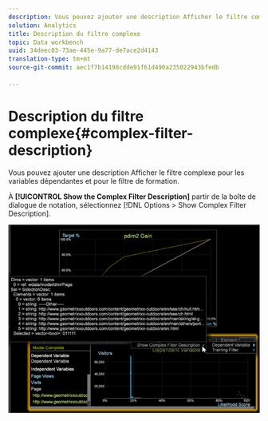 ```yaml
---
description: Vous pouvez ajouter une description Afficher le filtre complexe pour les variables dépendantes et pour le filtre de formation.
solution: Analytics
title: Description du filtre complexe
topic: Data workbench
uuid: 34deec03-73ae-445e-9a77-de7ace2d4143
translation-type: tm+mt
source-git-commit: aec1f7b14198cdde91f61d490a235022943bfedb

---
```



# Description du filtre complexe{#complex-filter-description}

Vous pouvez ajouter une description Afficher le filtre complexe pour les variables dépendantes et pour le filtre de formation.

À **[!UICONTROL Show the Complex Filter Description]** partir de la boîte de dialogue de notation, sélectionnez [!DNL Options > Show Complex Filter Description].

![](assets/propensity_Show_complex.png)

